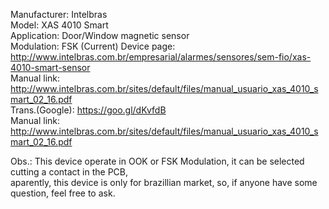 Manufacturer:	Intelbras <br>
Model:		XAS 4010 Smart <br>
Application:	Door/Window magnetic sensor <br>
Modulation:     FSK (Current)
Device page:	http://www.intelbras.com.br/empresarial/alarmes/sensores/sem-fio/xas-4010-smart-sensor<br>
Manual link:	http://www.intelbras.com.br/sites/default/files/manual_usuario_xas_4010_smart_02_16.pdf<br>
Trans.(Google): https://goo.gl/dKvfdB<br>
Manual link:	http://www.intelbras.com.br/sites/default/files/manual_usuario_xas_4010_smart_02_16.pdf<br>

Obs.: This device operate in OOK or FSK Modulation, it can be selected cutting a contact in the PCB,<br> aparently, this device is only for 
brazillian market, so, if anyone have some question, feel free to ask.



